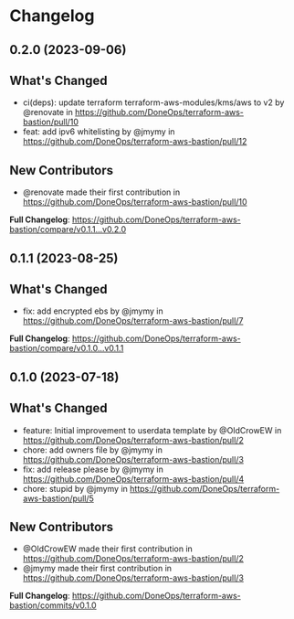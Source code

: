 # Changelog

## 0.2.0 (2023-09-06)

## What's Changed
* ci(deps): update terraform terraform-aws-modules/kms/aws to v2 by @renovate in https://github.com/DoneOps/terraform-aws-bastion/pull/10
* feat: add ipv6 whitelisting by @jmymy in https://github.com/DoneOps/terraform-aws-bastion/pull/12

## New Contributors
* @renovate made their first contribution in https://github.com/DoneOps/terraform-aws-bastion/pull/10

**Full Changelog**: https://github.com/DoneOps/terraform-aws-bastion/compare/v0.1.1...v0.2.0

## 0.1.1 (2023-08-25)

## What's Changed
* fix: add encrypted ebs by @jmymy in https://github.com/DoneOps/terraform-aws-bastion/pull/7


**Full Changelog**: https://github.com/DoneOps/terraform-aws-bastion/compare/v0.1.0...v0.1.1

## 0.1.0 (2023-07-18)

## What's Changed
* feature: Initial improvement to userdata template by @OldCrowEW in https://github.com/DoneOps/terraform-aws-bastion/pull/2
* chore: add owners file by @jmymy in https://github.com/DoneOps/terraform-aws-bastion/pull/3
* fix: add release please by @jmymy in https://github.com/DoneOps/terraform-aws-bastion/pull/4
* chore: stupid by @jmymy in https://github.com/DoneOps/terraform-aws-bastion/pull/5

## New Contributors
* @OldCrowEW made their first contribution in https://github.com/DoneOps/terraform-aws-bastion/pull/2
* @jmymy made their first contribution in https://github.com/DoneOps/terraform-aws-bastion/pull/3

**Full Changelog**: https://github.com/DoneOps/terraform-aws-bastion/commits/v0.1.0
